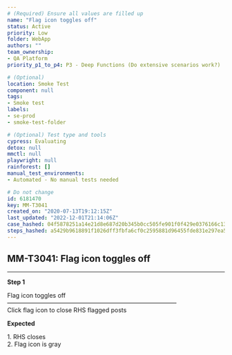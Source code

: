 ```yaml
---
# (Required) Ensure all values are filled up
name: "Flag icon toggles off"
status: Active
priority: Low
folder: WebApp
authors: ""
team_ownership: 
- QA Platform
priority_p1_to_p4: P3 - Deep Functions (Do extensive scenarios work?)

# (Optional)
location: Smoke Test
component: null
tags: 
- Smoke test
labels: 
- se-prod
- smoke-test-folder

# (Optional) Test type and tools
cypress: Evaluating
detox: null
mmctl: null
playwright: null
rainforest: []
manual_test_environments: 
- Automated - No manual tests needed

# Do not change
id: 6181470
key: MM-T3041
created_on: "2020-07-13T19:12:15Z"
last_updated: "2022-12-01T21:14:06Z"
case_hashed: 04f5878251a14e21d8e687d20b345b0cc505fe901f0f429e0376166c1394d30b0b0c49ebf8ac3cf6ba8261a6944d49ba
steps_hashed: a5429b9618891f1026dff3fbfa6cf0c2595881d96455fde831e297ea5abe7c35805a559338d73c1263e2fd93653a9502
---
```


<!-- (Auto-generated) Based on frontmatter's "key" and "name" -->

## MM-T3041: Flag icon toggles off

---

**Step 1**

Flag icon toggles off\
————————————————————————————\
Click flag icon to close RHS flagged posts

**Expected**

1\. RHS closes\
2\. Flag icon is gray
